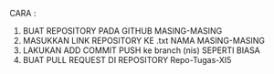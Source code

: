 CARA :
1. BUAT REPOSITORY PADA GITHUB MASING-MASING
2. MASUKKAN LINK REPOSITORY KE .txt NAMA MASING-MASING
3. LAKUKAN ADD COMMIT PUSH ke branch (nis) SEPERTI BIASA
4. BUAT PULL REQUEST DI REPOSITORY Repo-Tugas-XI5
